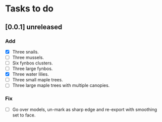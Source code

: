# Tasks to do

## [0.0.1] **unreleased**

### Add
- [x] Three snails.
- [ ] Three mussels.
- [ ] Six fynbos clusters.
- [ ] Three large fynbos.
- [x] Three water lilies.
- [ ] Three small maple trees.
- [ ] Three large maple trees with multiple canopies.

### Fix
- [ ] Go over models, un-mark as sharp edge and re-export with smoothing set to face.